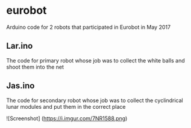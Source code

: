 # eurobot
Arduino code for 2 robots that participated in Eurobot in May 2017

## Lar.ino
The code for primary robot whose job was to collect the white balls and shoot them into the net

## Jas.ino
The code for secondary robot whose job was to collect the cyclindrical lunar modules and put them in the correct place

![Screenshot] (https://i.imgur.com/7NR1588.png)